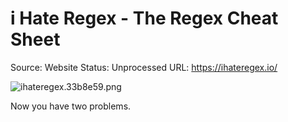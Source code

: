 # i Hate Regex - The Regex Cheat Sheet

Source: Website
Status: Unprocessed
URL: https://ihateregex.io/

![ihateregex.33b8e59.png](i%20Hate%20Regex%20-%20The%20Regex%20Cheat%20Sheet%204d3112a4977c412b962a73c51e079df9/ihateregex.33b8e59.png)

Now you have two problems.